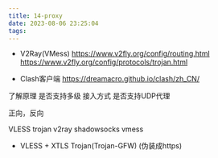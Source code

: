 ```yaml
---
title: 14-proxy
date: 2023-08-06 23:25:04
tags:
---
```



- V2Ray(VMess)
https://www.v2fly.org/config/routing.html
https://www.v2fly.org/config/protocols/trojan.html


- Clash客户端
https://dreamacro.github.io/clash/zh_CN/




了解原理
是否支持多级
接入方式
是否支持UDP代理

正向，反向

VLESS
trojan
v2ray
shadowsocks
vmess


- VLESS + XTLS
Trojan(Trojan-GFW) (伪装成https)



